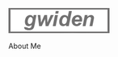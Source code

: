 [![Header](https://github.com/gwiden/gwiden/blob/main/assets/gwiden.png)](https://mynickname.com/gwiden)

About Me
